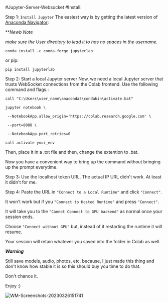 #Jupyter-Server-Websocket
#Install:

Step 1: `Install Jupyter`
The easiest way is by getting the latest version of [Anaconda Navigator](https://anaconda.org/anaconda/anaconda-navigator/):


***Newb Note* 

*make sure the User directory to lead it to has no spaces in the username.*


`conda install -c conda-forge jupyterlab`

or pip:

`pip install jupyterlab`



Step 2: Start a local Jupyter server
Now, we need a local Jupyter server that trusts WebSocket connections from the Colab frontend. 
Use the following command and flags.:

`call "C:\Users\user_name\anaconda3\condabin\activate.bat"`

`jupyter notebook \`
    
   ` --NotebookApp.allow_origin='https://colab.research.google.com' \` 
    
   ` --port=8888 \`
    
   ` --NotebookApp.port_retries=0`
 
 `call activate your_env`


Then, place it in a .txt file and then, change the extention to .bat.




Now you have a convenient way to bring up the command without bringing up the prompt everytime.




Step 3: Use the localhost token URL. The actual IP URL didn't work.
At least it didn't for me.


Step 4:
Paste the URL in `"Connect to a Local Runtime"` and click `"Connect"`.

It won't work but if you `"Connect to Hosted Runtime"` and press `"Connect"`. 

It will take you to the `"Cannot Connect to GPU backend"` as normal once your session ends.

Choose `"Connect without GPU"` but, instead of it restarting the runtime it will resume. 

Your session will retain whatever you saved into the folder in Colab as well.




***Warning***

Still save models, audio, photos, etc. because, I just made this thing and don't know how stable it is so this should buy you time to do that.

Don't chance it.



Enjoy :)

![WM-Screenshots-20230326151741](https://user-images.githubusercontent.com/49349748/227808721-485ee946-61b3-429b-8137-02487eca34f5.png)

